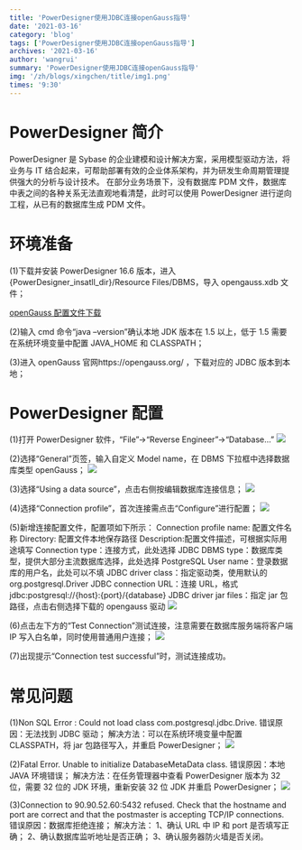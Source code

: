 ```yaml
---
title: 'PowerDesigner使用JDBC连接openGauss指导'
date: '2021-03-16'
category: 'blog'
tags: ['PowerDesigner使用JDBC连接openGauss指导']
archives: '2021-03-16'
author: 'wangrui'
summary: 'PowerDesigner使用JDBC连接openGauss指导'
img: '/zh/blogs/xingchen/title/img1.png'
times: '9:30'
---
```


# PowerDesigner 简介

PowerDesigner 是 Sybase 的企业建模和设计解决方案，采用模型驱动方法，将业务与 IT 结合起来，可帮助部署有效的企业体系架构，并为研发生命周期管理提供强大的分析与设计技术。
在部分业务场景下，没有数据库 PDM 文件，数据库中表之间的各种关系无法直观地看清楚，此时可以使用 PowerDesigner 进行逆向工程，从已有的数据库生成 PDM 文件。

# 环境准备

(1)下载并安装 PowerDesigner 16.6 版本，进入{PowerDesigner_insatll_dir}/Resource Files/DBMS，导入 opengauss.xdb 文件；

[openGauss 配置文件下载](./images/opengauss.xdb)

(2)输入 cmd 命令“java –version”确认本地 JDK 版本在 1.5 以上，低于 1.5 需要在系统环境变量中配置 JAVA_HOME 和 CLASSPATH；

(3)进入 openGauss 官网https://opengauss.org/ ，下载对应的 JDBC 版本到本地；

# PowerDesigner 配置

(1)打开 PowerDesigner 软件，“File”->“Reverse Engineer”->“Database…”
<img src='./images/image002.jpg'>

(2)选择“General”页签，输入自定义 Model name，在 DBMS 下拉框中选择数据库类型 openGauss；
<img src='./images/image003.jpg'>

(3)选择“Using a data source”，点击右侧按编辑数据库连接信息；
<img src='./images/image004.jpg'>

(4)选择“Connection profile”，首次连接需点击“Configure”进行配置；
<img src='./images/image005.jpg'>

(5)新增连接配置文件，配置项如下所示：
Connection profile name: 配置文件名称
Directory: 配置文件本地保存路径
Description:配置文件描述，可根据实际用途填写
Connection type：连接方式，此处选择 JDBC
DBMS type：数据库类型，提供大部分主流数据库选择，此处选择 PostgreSQL
User name：登录数据库的用户名，此处可以不填
JDBC driver class：指定驱动类，使用默认的 org.postgresql.Driver
JDBC connection URL：连接 URL，格式 jdbc:postgresql://{host}:{port}/{database}
JDBC driver jar files：指定 jar 包路径，点击右侧选择下载的 opengauss 驱动
<img src='./images/image006.jpg'>

(6)点击左下方的“Test Connection”测试连接，注意需要在数据库服务端将客户端 IP 写入白名单，同时使用普通用户连接；
<img src='./images/image007.jpg'>

(7)出现提示“Connection test successful”时，测试连接成功。

# 常见问题

(1)Non SQL Error : Could not load class com.postgresql.jdbc.Drive.
错误原因：无法找到 JDBC 驱动；
解决方法：可以在系统环境变量中配置 CLASSPATH，将 jar 包路径写入，并重启 PowerDesigner；
<img src='./images/image008.jpg'>

(2)Fatal Error. Unable to initialize DatabaseMetaData class.
错误原因：本地 JAVA 环境错误；
解决方法：在任务管理器中查看 PowerDesigner 版本为 32 位，需要 32 位的 JDK 环境，重新安装 32 位 JDK 并重启 PowerDesigner；
<img src='./images/image009.jpg'>

(3)Connection to 90.90.52.60:5432 refused. Check that the hostname and port are correct and that the postmaster is accepting TCP/IP connections.
错误原因：数据库拒绝连接；
解决方法：
1、确认 URL 中 IP 和 port 是否填写正确；
2、确认数据库监听地址是否正确；
3、确认服务器防火墙是否关闭。
